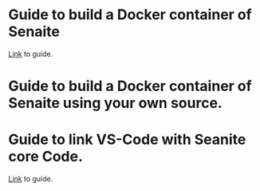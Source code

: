 # Guide to build a Docker container of Senaite
[Link](https://github.com/RML-IAEA/LIMS_share/blob/main/Docker/Guides/BuildSenaiteContainerDockerGuide.org) to guide.


# Guide to build a Docker container of Senaite using your own source. 

# Guide to link VS-Code with Seanite core Code. 
[Link](https://github.com/RML-IAEA/LIMS_share/blob/main/Docker/Guides/LinkVScodeToSenaiteDocker.org) to guide.
